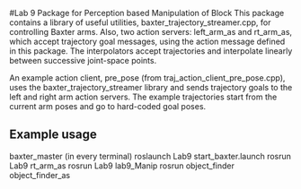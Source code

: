 #Lab 9 Package for Perception based Manipulation of Block
This package contains a library of useful utilities, baxter_trajectory_streamer.cpp, for controlling Baxter arms.
Also, two action servers: left_arm_as and rt_arm_as, which accept trajectory goal messages, using the action
message defined in this package.  The interpolators accept trajectories and interpolate linearly between successive
joint-space points.

An example action client, pre_pose (from traj_action_client_pre_pose.cpp), uses the baxter_trajectory_streamer library
and sends trajectory goals to the left and right arm action servers.  The example trajectories start from the
current arm poses and go to hard-coded goal poses.

## Example usage
baxter_master (in every terminal)
roslaunch Lab9 start_baxter.launch
rosrun Lab9 rt_arm_as
rosrun Lab9 lab9_Manip
rosrun object_finder object_finder_as
